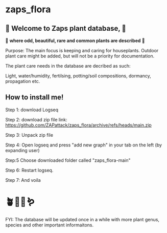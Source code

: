 # zaps_flora

## 🌱 **Welcome to Zaps plant database,** 🌱
🌿 **where odd, beautiful, rare and common plants are described** 🌿

Purpose: The main focus is keeping and caring for houseplants. Outdoor plant care might be added, but will not be a priority for documentation.

The plant care needs in the database are decribed as such:

Light, water/humidity, fertilsing, potting/soil compositions, dormancy, propagation etc. 




## How to install me!

Step 1: download Logseq

Step 2: download zip file link:
https://github.com/ZAPattack/zaps_flora/archive/refs/heads/main.zip

Step 3: Unpack zip file 

Step 4: Open logseq and press "add new graph" in your tab on the left (by expanding user)  

Step:5 Choose downloaded folder called "zaps_flora-main"

Step 6: Restart logseq. 

Step 7: And voila 

# 🪴🌵🌷🪱

FYI:
The database will be updated once in a while with more plant genus, species and other important informaitons. 
